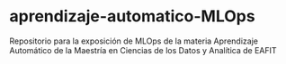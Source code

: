 # aprendizaje-automatico-MLOps
Repositorio para la exposición de MLOps de la materia Aprendizaje Automático de la Maestría en Ciencias de los Datos y Analítica de EAFIT

